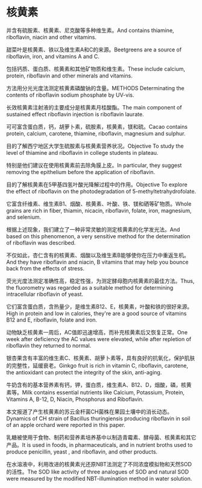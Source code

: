 # 核黄素

<p><span class="chinese">并含有硫胺素、核黄素、尼克酸等多种维生素。</span><span class="english">And contains thiamine, riboflavin, niacin and other vitamins.</span></p>

<p><span class="chinese">甜菜叶是核黄素、铁以及维生素A和C的来源。</span><span class="english">Beetgreens are a source of riboflavin, iron, and vitamins A and C.</span></p>

<p><span class="chinese">包括钙质、蛋白质、核黄素和其他矿物质和维生素。</span><span class="english">These include calcium, protein, riboflavin and other minerals and vitamins.</span></p>

<p><span class="chinese">方法用分光光度法测定核黄素磷酸钠的含量。</span><span class="english">METHODS Determinating the contents of riboflavin sodium phosphate by UV-vis.</span></p>

<p><span class="chinese">长效核黄素注射液的主要成分是核黄素月桂酸酯。</span><span class="english">The main component of sustained effect riboflavin injection is riboflavin laurate.</span></p>

<p><span class="chinese">可可富含蛋白质，钙，胡萝卜素，硫胺素，核黄素，镁和硫。</span><span class="english">Cacao contains protein, calcium, carotene, thiamine, riboflavin, magnesium and sulphur.</span></p>

<p><span class="chinese">目的了解西宁地区大学生硫胺素与核黄素营养状况。</span><span class="english">Objective To study the level of thiamine and riboflavin in college students in plateau.</span></p>

<p><span class="chinese">特别是他们建议在使用核黄素前去除角膜上皮。</span><span class="english">In particular, they suggest removing the epithelium before the application of riboflavin.</span></p>

<p><span class="chinese">目的了解核黄素在5甲基四氢叶酸光降解过程中的作用。</span><span class="english">Objective To explore the effect of riboflavin on the photodegradation of 5-methyltetrahydrofolate.</span></p>

<p><span class="chinese">它富含纤维素、维生素B1、烟酸、核黄素、叶酸、铁、镁和硒等矿物质。</span><span class="english">Whole grains are rich in fiber, thiamin, nicacin, riboflavin, folate, iron, magnesium, and selenium.</span></p>

<p><span class="chinese">根据上述现象，我们建立了一种非常灵敏的测定核黄素的化学发光法。</span><span class="english">And based on this phenomenon, a very sensitive method for the determination of riboflavin was described.</span></p>

<p><span class="chinese">不仅如此，杏仁含有的核黄素、烟酸以及维生素B能够使你在压力中重返生机。</span><span class="english">And they have riboflavin and niacin, B vitamins that may help you bounce back from the effects of stress.</span></p>

<p><span class="chinese">荧光光度法测定准确性高，稳定性强，为测定酵母胞内核黄素的最佳方法。</span><span class="english">Thus, the fluorometry was regarded as a suitable method for determining intracellular riboflavin of yeast.</span></p>

<p><span class="chinese">它们富含蛋白质，含热量少，是维生素B12、E，核黄素，叶酸和铁的很好来源。</span><span class="english">High in protein and low in calories, they're are a good source of vitamins B12 and E, riboflavin, folate and iron.</span></p>

<p><span class="chinese">动物缺乏核黄素一周后，AC值即迅速增高，而补充核黄素后又恢复正常。</span><span class="english">One week after deficiency the AC values were elevated, while after repletion of riboflavin they returned to normal.</span></p>

<p><span class="chinese">银杏果含有丰富的维生素C、核黄素、胡萝卜素等，具有良好的抗氧化，保护肌肤的完整性，延缓衰老。</span><span class="english">Ginkgo fruit is rich in vitamin C, riboflavin, carotene, the antioxidant can protect the integrity of the skin, anti-aging.</span></p>

<p><span class="chinese">牛奶含有的基本营养素有钙，钾，蛋白质，维生素A、B12、D，烟酸，磷，核黄素等。</span><span class="english">Milk contains essential nutrients like Calcium, Potassium, Protein, Vitamins A, B-12, D, Niacin, Phosphorus and Riboflavin.</span></p>

<p><span class="chinese">本文报道了产生核黄素的苏云金杆菌CH菌株在果园土壤中的消长动态。</span><span class="english">Dynamics of CH strain of Bacillus thuringiensis producing riboflavin in soil of an apple orchard were reported in this paper.</span></p>

<p><span class="chinese">乳糖被使用于食物、制药和营养素培养基中以制造青霉素、酵母菌、核黄素和其它产品。</span><span class="english">It is used in foods, in pharmaceuticals, and in nutrient broths used to produce penicillin, yeast , and riboflavin, and other products.</span></p>

<p><span class="chinese">在水溶液中，利用改进的核黄素光还原NBT法测定了不同浓度模拟物和天然SOD的活性。</span><span class="english">The SOD like activity of three analogues of SOD and natural SOD were measured by the modified NBT-illumination method in water solution.</span></p>

